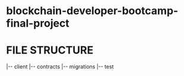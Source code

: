 # blockchain-developer-bootcamp-final-project

# FILE STRUCTURE
|-- client
|-- contracts
|-- migrations
|-- test
